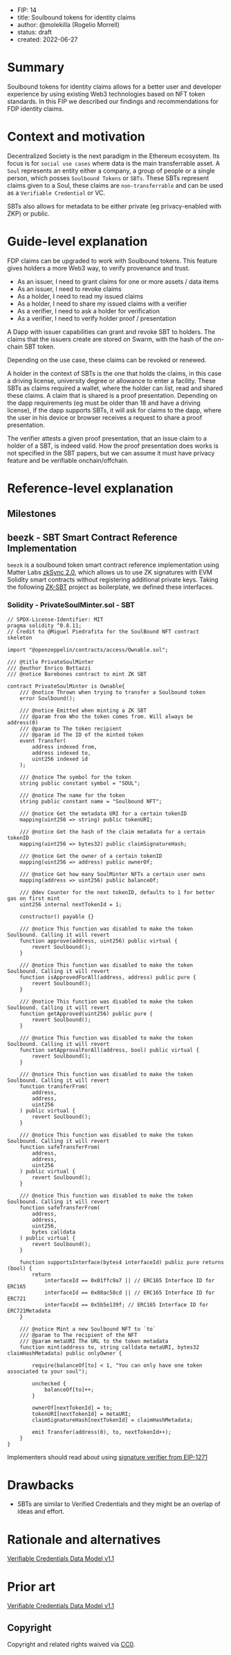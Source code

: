 - FIP: 14
- title: Soulbound tokens for identity claims
- author: @molekilla (Rogelio Morrell)
- status: draft
- created: 2022-06-27

# Summary

Soulbound tokens for identity claims allows for a better user and developer experience by using existing Web3 technologies based on NFT token standards. In this FIP we described our findings and recommendations for FDP identity claims.

# Context and motivation
Decentralized Society is the next paradigm in the Ethereum ecosystem. Its focus is for `social use cases` where data is the main transferrable asset. A `Soul` represents an entity either a company, a group of people or a single person, which posses `Soulbound Tokens` or `SBTs`. These SBTs represent claims given to a Soul, these claims are `non-transferrable` and can be used as a `Verifiable Credential` or VC. 

SBTs also allows for metadata to be either private (eg privacy-enabled with ZKP) or public. 


# Guide-level explanation

FDP claims can be upgraded to work with Soulbound tokens. This feature gives holders a more Web3 way, to verify provenance and trust. 

- As an issuer, I need to grant claims for one or more assets / data items
- As an issuer, I need to revoke claims
- As a holder, I need to read my issued claims
- As a holder, I need to share my issued claims with a verifier
- As a verifier, I need to ask a holder for verification 
- As a verifier, I need to verify holder proof / presentation


A Dapp with issuer capabilities can grant and revoke SBT to holders. The claims that the issuers create are stored on Swarm, with the hash of the on-chain SBT token.

Depending on the use case, these claims can be revoked or renewed.

A holder in the context of SBTs is the one that holds the claims, in this case a driving license, university degree or allowance to enter a facility. These SBTs as claims required a wallet, where the holder can list, read and shared these claims. A claim that is shared is a proof presentation. Depending on the dapp requirements (eg must be older than 18 and have a driving license), if the dapp supports SBTs, it will ask for claims to the dapp, where the user in his device or browser receives a request to share a proof presentation.

The verifier attests a given proof presentation, that an issue claim to a holder of a SBT, is indeed valid. 
How the proof presentation does works is not specified in the SBT papers, but we can assume it must have privacy feature and be verifiable onchain/offchain.

# Reference-level explanation

## Milestones

## beezk - SBT Smart Contract Reference Implementation

`beezk` is a soulbound token smart contract reference implementation using Matter Labs [zkSync 2.0](https://v2-docs.zksync.io/dev/zksync-v2/overview.html), which allows us to use ZK signatures with EVM Solidity smart contracts without registering additional private keys. Taking the following [ZK-SBT](https://github.com/molekilla/ZK-SBT/tree/main) project as boilerplate, we defined these interfaces.

### Solidity - PrivateSoulMinter.sol - SBT


```solidity
// SPDX-License-Identifier: MIT
pragma solidity ^0.8.11;
// Credit to @Miguel Piedrafita for the SoulBound NFT contract skeleton

import "@openzeppelin/contracts/access/Ownable.sol";

/// @title PrivateSoulMinter
/// @author Enrico Bottazzi
/// @notice Barebones contract to mint ZK SBT

contract PrivateSoulMinter is Ownable{
    /// @notice Thrown when trying to transfer a Soulbound token
    error Soulbound();

    /// @notice Emitted when minting a ZK SBT
    /// @param from Who the token comes from. Will always be address(0)
    /// @param to The token recipient
    /// @param id The ID of the minted token
    event Transfer(
        address indexed from,
        address indexed to,
        uint256 indexed id
    );

    /// @notice The symbol for the token
    string public constant symbol = "SOUL";

    /// @notice The name for the token
    string public constant name = "Soulbound NFT";

    /// @notice Get the metadata URI for a certain tokenID
    mapping(uint256 => string) public tokenURI;

    /// @notice Get the hash of the claim metadata for a certain tokenID
    mapping(uint256 => bytes32) public claimSignatureHash;

    /// @notice Get the owner of a certain tokenID
    mapping(uint256 => address) public ownerOf;

    /// @notice Get how many SoulMinter NFTs a certain user owns
    mapping(address => uint256) public balanceOf;

    /// @dev Counter for the next tokenID, defaults to 1 for better gas on first mint
    uint256 internal nextTokenId = 1;

    constructor() payable {}

    /// @notice This function was disabled to make the token Soulbound. Calling it will revert
    function approve(address, uint256) public virtual {
        revert Soulbound();
    }

    /// @notice This function was disabled to make the token Soulbound. Calling it will revert
    function isApprovedForAll(address, address) public pure {
        revert Soulbound();
    }

    /// @notice This function was disabled to make the token Soulbound. Calling it will revert
    function getApproved(uint256) public pure {
        revert Soulbound();
    }

    /// @notice This function was disabled to make the token Soulbound. Calling it will revert
    function setApprovalForAll(address, bool) public virtual {
        revert Soulbound();
    }

    /// @notice This function was disabled to make the token Soulbound. Calling it will revert
    function transferFrom(
        address,
        address,
        uint256
    ) public virtual {
        revert Soulbound();
    }

    /// @notice This function was disabled to make the token Soulbound. Calling it will revert
    function safeTransferFrom(
        address,
        address,
        uint256
    ) public virtual {
        revert Soulbound();
    }

    /// @notice This function was disabled to make the token Soulbound. Calling it will revert
    function safeTransferFrom(
        address,
        address,
        uint256,
        bytes calldata
    ) public virtual {
        revert Soulbound();
    }

    function supportsInterface(bytes4 interfaceId) public pure returns (bool) {
        return
            interfaceId == 0x01ffc9a7 || // ERC165 Interface ID for ERC165
            interfaceId == 0x80ac58cd || // ERC165 Interface ID for ERC721
            interfaceId == 0x5b5e139f; // ERC165 Interface ID for ERC721Metadata
    }

    /// @notice Mint a new Soulbound NFT to `to`
    /// @param to The recipient of the NFT
    /// @param metaURI The URL to the token metadata
    function mint(address to, string calldata metaURI, bytes32 claimHashMetadata) public onlyOwner {

        require(balanceOf[to] < 1, "You can only have one token associated to your soul");

        unchecked {
            balanceOf[to]++;
        }

        ownerOf[nextTokenId] = to;
        tokenURI[nextTokenId] = metaURI;
        claimSignatureHash[nextTokenId] = claimHashMetadata;

        emit Transfer(address(0), to, nextTokenId++);
    }
}
```

Implementers should read about using [signature verifier from EIP-1271](https://v2-docs.zksync.io/dev/zksync-v2/aa.html#aa-signature-checker)



# Drawbacks

- SBTs are similar to Verified Credentials and they might be an overlap of ideas and effort.

# Rationale and alternatives

[Verifiable Credentials Data Model v1.1](https://www.w3.org/TR/vc-data-model/)


# Prior art

[Verifiable Credentials Data Model v1.1](https://www.w3.org/TR/vc-data-model/)

## Copyright

Copyright and related rights waived via [CC0](https://creativecommons.org/publicdomain/zero/1.0/).
